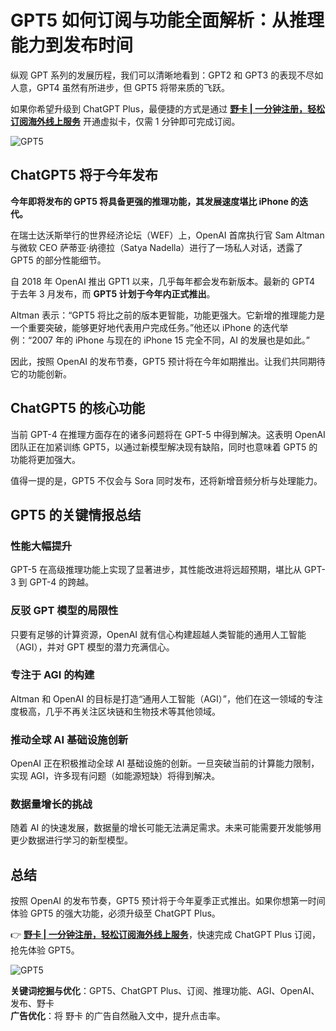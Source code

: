 # GPT5 如何订阅与功能全面解析：从推理能力到发布时间

纵观 GPT 系列的发展历程，我们可以清晰地看到：GPT2 和 GPT3 的表现不尽如人意，GPT4 虽然有所进步，但 GPT5 将带来质的飞跃。

如果你希望升级到 ChatGPT Plus，最便捷的方式是通过 **[野卡 | 一分钟注册，轻松订阅海外线上服务](https://bbtdd.com/yeka)** 开通虚拟卡，仅需 1 分钟即可完成订阅。

![GPT5](https://bbtdd.com/wp-content/uploads/img/31449156.webp)

## ChatGPT5 将于今年发布

**今年即将发布的 GPT5 将具备更强的推理功能，其发展速度堪比 iPhone 的迭代。**

在瑞士达沃斯举行的世界经济论坛（WEF）上，OpenAI 首席执行官 Sam Altman 与微软 CEO 萨蒂亚·纳德拉（Satya Nadella）进行了一场私人对话，透露了 GPT5 的部分性能细节。

自 2018 年 OpenAI 推出 GPT1 以来，几乎每年都会发布新版本。最新的 GPT4 于去年 3 月发布，而 **GPT5 计划于今年内正式推出**。

Altman 表示：“GPT5 将比之前的版本更智能，功能更强大。它新增的推理能力是一个重要突破，能够更好地代表用户完成任务。”他还以 iPhone 的迭代举例：“2007 年的 iPhone 与现在的 iPhone 15 完全不同，AI 的发展也是如此。”

因此，按照 OpenAI 的发布节奏，GPT5 预计将在今年如期推出。让我们共同期待它的功能创新。

## ChatGPT5 的核心功能

当前 GPT-4 在推理方面存在的诸多问题将在 GPT-5 中得到解决。这表明 OpenAI 团队正在加紧训练 GPT5，以通过新模型解决现有缺陷，同时也意味着 GPT5 的功能将更加强大。

值得一提的是，GPT5 不仅会与 Sora 同时发布，还将新增音频分析与处理能力。

## GPT5 的关键情报总结

### 性能大幅提升

GPT-5 在高级推理功能上实现了显著进步，其性能改进将远超预期，堪比从 GPT-3 到 GPT-4 的跨越。

### 反驳 GPT 模型的局限性

只要有足够的计算资源，OpenAI 就有信心构建超越人类智能的通用人工智能（AGI），并对 GPT 模型的潜力充满信心。

### 专注于 AGI 的构建

Altman 和 OpenAI 的目标是打造“通用人工智能（AGI）”，他们在这一领域的专注度极高，几乎不再关注区块链和生物技术等其他领域。

### 推动全球 AI 基础设施创新

OpenAI 正在积极推动全球 AI 基础设施的创新。一旦突破当前的计算能力限制，实现 AGI，许多现有问题（如能源短缺）将得到解决。

### 数据量增长的挑战

随着 AI 的快速发展，数据量的增长可能无法满足需求。未来可能需要开发能够用更少数据进行学习的新型模型。

## 总结

按照 OpenAI 的发布节奏，GPT5 预计将于今年夏季正式推出。如果你想第一时间体验 GPT5 的强大功能，必须升级至 ChatGPT Plus。

👉 **[野卡 | 一分钟注册，轻松订阅海外线上服务](https://bbtdd.com/yeka)**，快速完成 ChatGPT Plus 订阅，抢先体验 GPT5。

![GPT5](https://bbtdd.com/wp-content/uploads/img/463968581629.webp)


**关键词挖掘与优化**：GPT5、ChatGPT Plus、订阅、推理功能、AGI、OpenAI、发布、野卡  
**广告优化**：将 野卡 的广告自然融入文中，提升点击率。